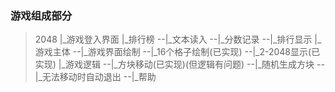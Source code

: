 ### 游戏组成部分
>2048
>|_游戏登入界面
>|_排行榜
>--|_文本读入
>--|_分数记录
>--|_排行显示
>|_游戏主体
>--|_游戏界面绘制 
>--|_16个格子绘制(已实现)
>--|_2-2048显示(已实现)
>|_游戏逻辑
>--|_方块移动(已实现)(但逻辑有问题)
>--|_随机生成方块
>--|_无法移动时自动退出
>--|_帮助